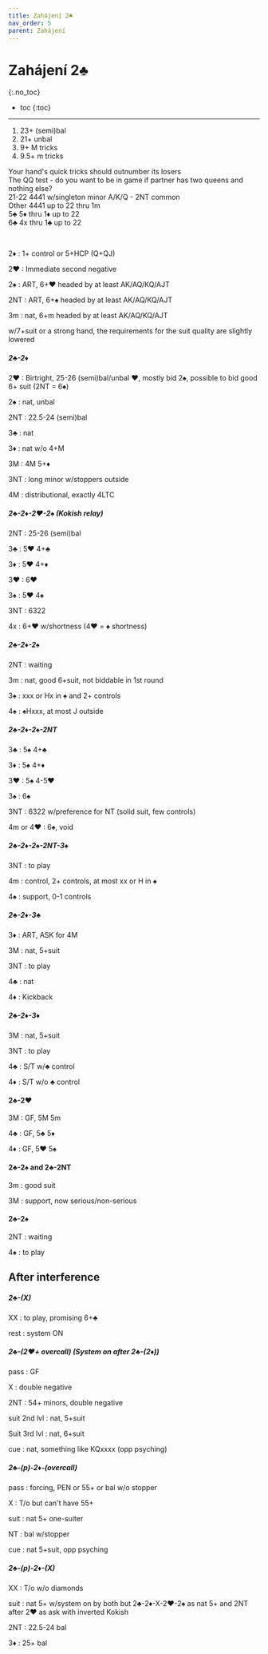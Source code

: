 ```yaml
---
title: Zahájení 2♣
nav_order: 5
parent: Zahájení
---
```


# Zahájení 2♣
{:.no_toc}

- toc
{:toc}  

---

1. 23+ (semi)bal
2. 21+ unbal
3. 9+ M tricks
4. 9.5+ m tricks


Your hand's quick tricks should outnumber its losers  
The QQ test - do you want to be in game if partner has two queens and nothing else?  
21-22 4441 w/singleton minor A/K/Q - 2NT common  
Other 4441 up to 22 thru 1m  
5♣ 5♦ thru 1♦ up to 22  
6♣ 4x thru 1♣ up to 22  

<br>

2♦
: 1+ control or 5+HCP (Q+QJ)

2♥
: Immediate second negative

2♠
: ART, 6+♥ headed by at least AK/AQ/KQ/AJT

2NT
: ART, 6+♠ headed by at least AK/AQ/KQ/AJT

3m
: nat, 6+m headed by at least AK/AQ/KQ/AJT



w/7+suit or a strong hand, the requirements for the suit quality are slightly lowered



##### 2♣-2♦

2♥
: Birtright, 25-26 (semi)bal/unbal ♥, mostly bid 2♠, possible to bid good 6+ suit (2NT = 6♠)

2♠
: nat, unbal

2NT
: 22.5-24 (semi)bal

3♣
: nat

3♦
: nat w/o 4+M

3M
: 4M 5+♦

3NT
: long minor w/stoppers outside

4M
: distributional, exactly 4LTC



##### 2♣-2♦-2♥-2♠ (Kokish relay)

2NT
: 25-26 (semi)bal

3♣
: 5♥ 4+♣

3♦
: 5♥ 4+♦

3♥
: 6♥

3♠
: 5♥ 4♠

3NT
: 6322

4x
: 6+♥ w/shortness (4♥ = ♠ shortness)


##### 2♣-2♦-2♠

2NT
: waiting

3m
: nat, good 6+suit, not biddable in 1st round

3♠
: xxx or Hx in ♠ and 2+ controls

4♠
: ♠Hxxx, at most J outside



##### 2♣-2♦-2♠-2NT

3♣
: 5♠ 4+♣

3♦
: 5♠ 4+♦

3♥
: 5♠ 4-5♥

3♠
: 6♠

3NT
: 6322 w/preference for NT (solid suit, few controls)

4m or 4♥
: 6♠, void
 

##### 2♣-2♦-2♠-2NT-3♠

3NT
: to play

4m
: control, 2+ controls, at most xx or H in ♠

4♠
: support, 0-1 controls



##### 2♣-2♦-3♣

3♦
: ART, ASK for 4M

3M
: nat, 5+suit

3NT
: to play

4♣
: nat

4♦
: Kickback



##### 2♣-2♦-3♦

3M
: nat, 5+suit

3NT
: to play

4♣
: S/T w/♣ control

4♦
: S/T w/o ♣ control


#### 2♣-2♥

3M
: GF, 5M 5m

4♣
: GF, 5♣ 5♦

4♦
: GF, 5♥ 5♠


#### 2♣-2♠ and 2♣-2NT

3m
: good suit

3M
: support, now serious/non-serious


#### 2♣-2♠

2NT
: waiting

4♠
: to play


## After interference

##### 2♣-(X)

XX
: to play, promising 6+♣

rest
: system ON



##### 2♣-(2♥+ overcall) (System on after 2♣-(2♦))

pass
: GF

X
: double negative

2NT
: 54+ minors, double negative

suit 2nd lvl
: nat, 5+suit

Suit 3rd lvl
: nat, 6+suit

cue
: nat, something like KQxxxx (opp psyching)



##### 2♣-(p)-2♦-(overcall)

pass
: forcing, PEN or 55+ or bal w/o stopper 

X
: T/o but can't have 55+

suit
: nat 5+ one-suiter

NT
: bal w/stopper

cue
: nat 5+suit, opp psyching



##### 2♣-(p)-2♦-(X)

XX
: T/o w/o diamonds

suit
: nat 5+ w/system on by both but 2♣-2♦-X-2♥-2♠ as nat 5+ and 2NT after 2♥ as ask 
  with inverted Kokish

2NT
: 22.5-24 bal

3♦
: 25+ bal